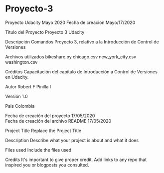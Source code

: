 ﻿# Proyecto-3
Proyecto Udacity Mayo 2020
Fecha de creacion
Mayo/17/2020

Título del Proyecto
Proyecto 3 Udacity

Descripción
Comandos Proyecto 3, relativo a la Introducción de Control de Versiones

Archivos utilizados
bikeshare.py
chicago.csv
new_york_city.csv
washington.csv

Créditos
Capacitación del capitulo de Introducción a Control de Versiones en Udacity.

Autor
Robert F Pinilla I

Versión
1.0

Pais
Colombia

Fecha de creación del proyecto 17/05/2020 <br>Fecha de creación del archivo README 17/05/2020


Project Title
Replace the Project Title

Description
Describe what your project is about and what it does

Files used
Include the files used

Credits
It's important to give proper credit. Add links to any repo that inspired you or blogposts you consulted.